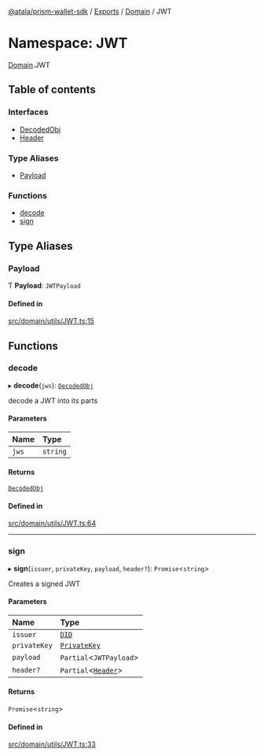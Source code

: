 [@atala/prism-wallet-sdk](../README.md) / [Exports](../modules.md) / [Domain](Domain.md) / JWT

# Namespace: JWT

[Domain](Domain.md).JWT

## Table of contents

### Interfaces

- [DecodedObj](../interfaces/Domain.JWT.DecodedObj.md)
- [Header](../interfaces/Domain.JWT.Header.md)

### Type Aliases

- [Payload](Domain.JWT.md#payload)

### Functions

- [decode](Domain.JWT.md#decode)
- [sign](Domain.JWT.md#sign)

## Type Aliases

### Payload

Ƭ **Payload**: `JWTPayload`

#### Defined in

[src/domain/utils/JWT.ts:15](https://github.com/hyperledger/identus-edge-agent-sdk-ts/blob/7b4542fdfe44dc06a6c4ef341cf3335e29422147/src/domain/utils/JWT.ts#L15)

## Functions

### decode

▸ **decode**(`jws`): [`DecodedObj`](../interfaces/Domain.JWT.DecodedObj.md)

decode a JWT into its parts

#### Parameters

| Name | Type |
| :------ | :------ |
| `jws` | `string` |

#### Returns

[`DecodedObj`](../interfaces/Domain.JWT.DecodedObj.md)

#### Defined in

[src/domain/utils/JWT.ts:64](https://github.com/hyperledger/identus-edge-agent-sdk-ts/blob/7b4542fdfe44dc06a6c4ef341cf3335e29422147/src/domain/utils/JWT.ts#L64)

___

### sign

▸ **sign**(`issuer`, `privateKey`, `payload`, `header?`): `Promise`\<`string`\>

Creates a signed JWT

#### Parameters

| Name | Type |
| :------ | :------ |
| `issuer` | [`DID`](../classes/Domain.DID.md) |
| `privateKey` | [`PrivateKey`](../classes/Domain.PrivateKey.md) |
| `payload` | `Partial`\<`JWTPayload`\> |
| `header?` | `Partial`\<[`Header`](../interfaces/Domain.JWT.Header.md)\> |

#### Returns

`Promise`\<`string`\>

#### Defined in

[src/domain/utils/JWT.ts:33](https://github.com/hyperledger/identus-edge-agent-sdk-ts/blob/7b4542fdfe44dc06a6c4ef341cf3335e29422147/src/domain/utils/JWT.ts#L33)
